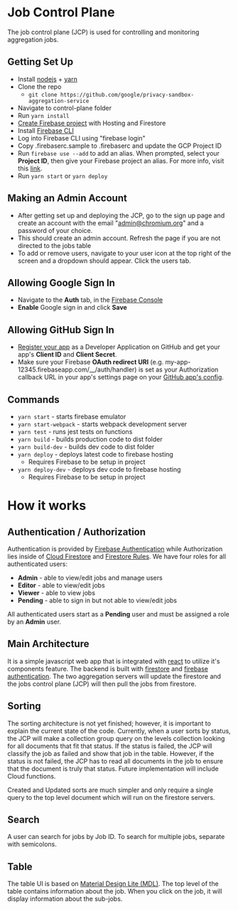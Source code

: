 
# Job Control Plane

The job control plane (JCP) is used for controlling and monitoring aggregation jobs.

## Getting Set Up
* Install [nodejs](https://nodejs.org/en/) + [yarn](https://yarnpkg.com/)
* Clone the repo
  * `git clone https://github.com/google/privacy-sandbox-aggregation-service`
* Navigate to control-plane folder
* Run `yarn install`
* [Create Firebase project](https://cloud.google.com/firestore/docs/client/get-firebase) with Hosting and Firestore
* Install [Firebase CLI](https://firebase.google.com/docs/cli#install_the_firebase_cli)
* Log into Firebase CLI using "firebase login"
* Copy .firebaserc.sample to .firebaserc and update the GCP Project ID
* Run `firebase use --add` to add an alias. When prompted, select your **Project ID**, then give your Firebase project an alias. For more info, visit this [link](https://firebase.google.com/docs/cli#add_alias).
* Run `yarn start` or `yarn deploy`

## Making an Admin Account
* After getting set up and deploying the JCP, go to the sign up page and create an account with the email "admin@chromium.org" and a password of your choice.
* This should create an admin account. Refresh the page if you are not directed to the jobs table
* To add or remove users, navigate to your user icon at the top right of the screen and a dropdown should appear. Click the users tab.

## Allowing Google Sign In
* Navigate to the **Auth** tab, in the [Firebase Console](https://console.firebase.google.com/)
* **Enable** Google sign in and click **Save**

## Allowing GitHub Sign In
* [Register your app](https://github.com/settings/applications/new) as a Developer Application on GitHub and get your app's **Client ID** and **Client Secret**.
* Make sure your Firebase **OAuth redirect URI** (e.g. my-app-12345.firebaseapp.com/__/auth/handler) is set as your Authorization callback URL in your app's settings page on your [GitHub app's config](https://github.com/settings/developers).

## Commands
* `yarn start` - starts firebase emulator
* `yarn start-webpack` - starts webpack development server
* `yarn test` - runs jest tests on functions
* `yarn build` - builds production code to dist folder
* `yarn build-dev` - builds dev code to dist folder
* `yarn deploy` - deploys latest code to firebase hosting
  * Requires Firebase to be setup in project
* `yarn deploy-dev` - deploys dev code to firebase hosting
  * Requires Firebase to be setup in project

# How it works

## Authentication / Authorization
Authentication is provided by [Firebase Authentication](https://firebase.google.com/docs/auth) while Authorization lies inside of [Cloud Firestore](https://firebase.google.com/docs/firestore) and [Firestore Rules](https://firebase.google.com/docs/firestore/security/get-started). We have four roles for all authenticated users:

* **Admin** - able to view/edit jobs and manage users
* **Editor** - able to view/edit jobs
* **Viewer** - able to view jobs
* **Pending** - able to sign in but not able to view/edit jobs

All authenticated users start as a **Pending** user and must be assigned a role by an **Admin** user.

## Main Architecture
It is a simple javascript web app that is integrated with [react](https://reactjs.org/) to utilize it's components feature. The backend is built with [firestore](https://firebase.google.com/docs/firestore) and [firebase authentication](https://firebase.google.com/docs/auth). The two aggregation servers will update the firestore and the jobs control plane (JCP) will then pull the jobs from firestore.

## Sorting
The sorting architecture is not yet finished; however, it is important to explain the current state of the code. Currently, when a user sorts by status, the JCP will make a collection group query on the levels collection looking for all documents that fit that status. If the status is failed, the JCP will classify the job as failed and show that job in the table. However, if the status is not failed, the JCP has to read all documents in the job to ensure that the document is truly that status. Future implementation will include Cloud functions.

Created and Updated sorts are much simpler and only require a single query to the top level document which will run on the firestore servers.

## Search
A user can search for jobs by Job ID. To search for multiple jobs, separate with semicolons.

## Table
The table UI is based on [Material Design Lite (MDL)](https://getmdl.io/). The top level of the table contains information about the job. When you click on the job, it will display information about the sub-jobs. 